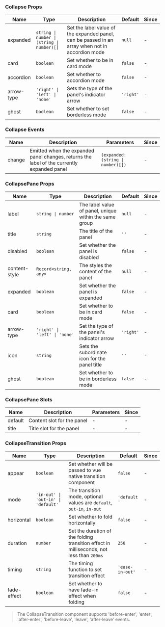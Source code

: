 ### Collapse Props

| Name       | Type                      | Description                                                       | Default  | Since |
| ---------- | ------------------------- | ---------------------------------------------------------- | ------- | --- |
| expanded | `string \| number \| (string \| number)[]` | Set the label value of the expanded panel, can be passed in an array when not in accordion mode | `null` | - |
| card | `boolean` | Set whether to be in card mode | `false` | - |
| accordion | `boolean` | Set whether to accordion mode | `false` | - |
| arrow-type | `'right' \| 'left' \| 'none'` | Sets the type of the panel's indicator arrow | `'right'` | - |
| ghost | `boolean` | Set whether to set borderless mode | `false` | - |

### Collapse Events

| Name      | Description                                                   | Parameters            | Since |
| --------- | ------------------------------------------------------ | --------------- | --- |
| change | Emitted when the expanded panel changes, returns the label of the currently expanded panel | `(expanded: (string \| number)[])` | - |

### CollapsePane Props

| Name          | Type             | Description                                                       | Default  | Since |
| ------------- | ---------------- | ---------------------------------------------------------- | ------- | --- |
| label | `string \| number` | The label value of panel, unique within the same group | `null` | - |
| title | `string` | The title of the panel | `''` | - |
| disabled | `boolean` | Set whether the panel is disabled | `false` | - |
| content-style | `Record<string, any>` | The styles the content of the panel | `null` | - |
| expanded | `boolean` | Set whether the panel is expanded | `false` | - |
| card | `boolean` | Set whether to be in card mode | `false` | - |
| arrow-type | `'right' \| 'left' \| 'none'` | Set the type of the panel's indicator arrow | `'right'` | - |
| icon | `string` | Sets the subordinate icon for the panel title | `''` | - |
| ghost | `boolean` | Set whether to be in borderless mode | `false` | - |

### CollapsePane Slots

| Name    | Description           | Parameters | Since |
| ------- | -------------- | --- | --- |
| default | Content slot for the panel | - | - |
| title | Title slot for the panel | - | - |

### CollapseTransition Props

| Name        | Type    | Description                                               | Default        | Since |
| ----------- | ------- | -------------------------------------------------- | ------------- | --- |
| appear | `boolean` | Set whether will be passed to vue native transition component | `false` | - |
| mode | `'in-out' \| 'out-in' \| 'default'` | The transition mode, optional values are `default`, `out-in`, `in-out` | `'default '` | - |
| horizontal | `boolean` | Set whether to fold horizontally | `false` | - |
| duration | `number` | Set the duration of the folding transition effect in milliseconds, not less than `200ms` | `250` | - |
| timing | `string` | The timing function to set transition effect | `'ease-in-out'` | - |
| fade-effect | `boolean` | Set whether to have fade-in effect when folding | `false` | - |

> The CollapseTransition component supports 'before-enter', 'enter', 'after-enter', 'before-leave', 'leave', 'after-leave' events.
